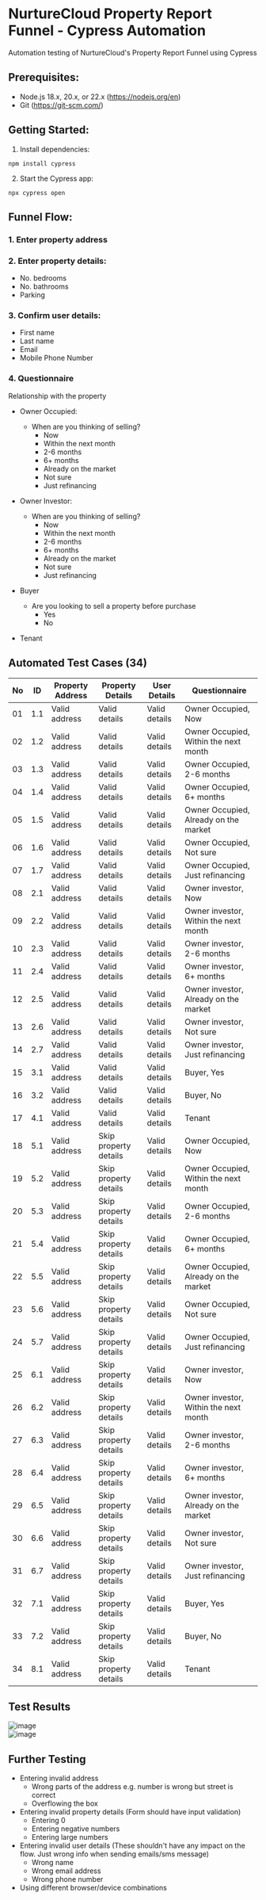 # NurtureCloud Property Report Funnel - Cypress Automation

Automation testing of NurtureCloud's Property Report Funnel using Cypress

## Prerequisites:

- Node.js 18.x, 20.x, or 22.x (https://nodejs.org/en)
- Git (https://git-scm.com/)

## Getting Started:

1. Install dependencies:

```
npm install cypress
```

2. Start the Cypress app:

```
npx cypress open
```

## Funnel Flow:

### 1. Enter property address

### 2. Enter property details:
- No. bedrooms
- No. bathrooms
- Parking

### 3. Confirm user details: 
- First name
- Last name
- Email
- Mobile Phone Number

### 4. Questionnaire

Relationship with the property
- Owner Occupied: 

	- When are you thinking of selling?
		- Now
		- Within the next month
		- 2-6 months
		- 6+ months
		- Already on the market
		- Not sure
		- Just refinancing
- Owner Investor: 
	
	- When are you thinking of selling?
		- Now
		- Within the next month
		- 2-6 months
		- 6+ months
		- Already on the market
		- Not sure
		- Just refinancing
- Buyer
	- Are you looking to sell a property before purchase
		- Yes
		- No
- Tenant

## Automated Test Cases (34)

| No | ID  | Property Address | Property Details	  | User Details  | Questionnaire						  |
| -- | --- | ---------------- | --------------------- | ------------- | ------------------------------------- |
| 01 | 1.1 | Valid address    | Valid details		  | Valid details | Owner Occupied, Now					  |
| 02 | 1.2 | Valid address    | Valid details		  | Valid details | Owner Occupied, Within the next month |
| 03 | 1.3 | Valid address    | Valid details		  | Valid details | Owner Occupied, 2-6 months			  |
| 04 | 1.4 | Valid address    | Valid details		  | Valid details | Owner Occupied, 6+ months			  |
| 05 | 1.5 | Valid address    | Valid details		  | Valid details | Owner Occupied, Already on the market |
| 06 | 1.6 | Valid address    | Valid details		  | Valid details | Owner Occupied, Not sure			  |
| 07 | 1.7 | Valid address    | Valid details		  | Valid details | Owner Occupied, Just refinancing	  |
| 08 | 2.1 | Valid address    | Valid details		  | Valid details | Owner investor, Now					  |
| 09 | 2.2 | Valid address    | Valid details		  | Valid details | Owner investor, Within the next month |
| 10 | 2.3 | Valid address    | Valid details		  | Valid details | Owner investor, 2-6 months 			  |
| 11 | 2.4 | Valid address    | Valid details		  | Valid details | Owner investor, 6+ months 			  |
| 12 | 2.5 | Valid address    | Valid details		  | Valid details | Owner investor, Already on the market |
| 13 | 2.6 | Valid address    | Valid details		  | Valid details | Owner investor, Not sure 			  |
| 14 | 2.7 | Valid address    | Valid details		  | Valid details | Owner investor, Just refinancing	  |
| 15 | 3.1 | Valid address    | Valid details		  | Valid details | Buyer, Yes							  |
| 16 | 3.2 | Valid address    | Valid details		  | Valid details | Buyer, No							  |
| 17 | 4.1 | Valid address    | Valid details		  | Valid details | Tenant								  |
| 18 | 5.1 | Valid address    | Skip property details | Valid details | Owner Occupied, Now					  |
| 19 | 5.2 | Valid address    | Skip property details | Valid details | Owner Occupied, Within the next month |
| 20 | 5.3 | Valid address    | Skip property details | Valid details | Owner Occupied, 2-6 months			  |
| 21 | 5.4 | Valid address    | Skip property details | Valid details | Owner Occupied, 6+ months			  |
| 22 | 5.5 | Valid address    | Skip property details | Valid details | Owner Occupied, Already on the market |
| 23 | 5.6 | Valid address    | Skip property details | Valid details | Owner Occupied, Not sure			  |
| 24 | 5.7 | Valid address    | Skip property details | Valid details | Owner Occupied, Just refinancing	  |
| 25 | 6.1 | Valid address    | Skip property details | Valid details | Owner investor, Now					  |
| 26 | 6.2 | Valid address    | Skip property details | Valid details | Owner investor, Within the next month |
| 27 | 6.3 | Valid address    | Skip property details | Valid details | Owner investor, 2-6 months			  |
| 28 | 6.4 | Valid address    | Skip property details | Valid details | Owner investor, 6+ months 			  |
| 29 | 6.5 | Valid address    | Skip property details | Valid details | Owner investor, Already on the market |
| 30 | 6.6 | Valid address    | Skip property details | Valid details | Owner investor, Not sure 			  |
| 31 | 6.7 | Valid address    | Skip property details | Valid details | Owner investor, Just refinancing 	  |
| 32 | 7.1 | Valid address    | Skip property details | Valid details | Buyer, Yes							  |
| 33 | 7.2 | Valid address    | Skip property details | Valid details | Buyer, No							  |
| 34 | 8.1 | Valid address    | Skip property details | Valid details | Tenant								  |

## Test Results
![image](https://github.com/user-attachments/assets/407b67e1-211c-4720-a3af-0efeeabe6575)<br>
![image](https://github.com/user-attachments/assets/52ba12b0-d96b-4a7f-b792-532303cd0770)

## Further Testing

- Entering invalid address
	- Wrong parts of the address e.g. number is wrong but street is correct
	- Overflowing the box
- Entering invalid property details (Form should have input validation)
	- Entering 0
	- Entering negative numbers
	- Entering large numbers
- Entering invalid user details (These shouldn't have any impact on the flow. Just wrong info when sending emails/sms message)
	- Wrong name
	- Wrong email address
	- Wrong phone number
- Using different browser/device combinations
